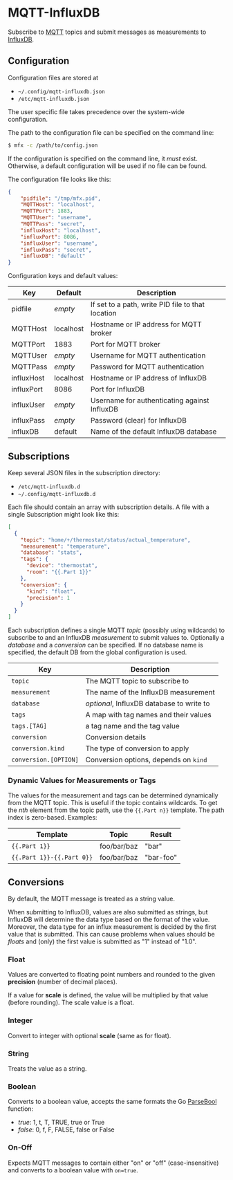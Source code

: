 # MQTT-InfluxDB
Subscribe to [MQTT](https://mqtt.org/) topics
and submit messages as measurements to [InfluxDB](https://www.influxdata.com/time-series-platform/influxdb/).


## Configuration
Configuration files are stored at

- `~/.config/mqtt-influxdb.json`
- `/etc/mqtt-influxdb.json`

The user specific file takes precedence over the system-wide configuration.

The path to the configuration file can be specified on the command line:

```sh
$ mfx -c /path/to/config.json
```

If the configuration is specified on the command line, it *must* exist.
Otherwise, a default configuration will be used if no file can be found.

The configuration file looks like this:

```json
{
    "pidfile": "/tmp/mfx.pid",
    "MQTTHost": "localhost",
    "MQTTPort": 1883,
    "MQTTUser": "username",
    "MQTTPass": "secret",
    "influxHost": "localhost",
    "influxPort": 8086,
    "influxUser": "username",
    "influxPass": "secret",
    "influxDB": "default"
}
```
Configuration keys and default values:

| Key        | Default   | Description                                       |
|------------|-----------|---------------------------------------------------|
| pidfile    | *empty*   | If set to a path, write PID file to that location |
| MQTTHost   | localhost | Hostname or IP address for MQTT broker            |
| MQTTPort   | 1883      | Port for MQTT broker                              |
| MQTTUser   | *empty*   | Username for MQTT authentication                  |
| MQTTPass   | *empty*   | Password for MQTT authentication                  |
| influxHost | localhost | Hostname or IP address of InfluxDB                |
| influxPort | 8086      | Port for InfluxDB                                 |
| influxUser | *empty*   | Username for authenticating against InfluxDB      |
| influxPass | *empty*   | Password (clear) for InfluxDB                     |
| influxDB   | default   | Name of the default InfluxDB database             |


## Subscriptions
Keep several JSON files in the subscription directory:

- `/etc/mqtt-influxdb.d`
- `~/.config/mqtt-influxdb.d`

Each file should contain an array with subscription details.
A file with a single Subscription might look like this:

```json
[
  {
    "topic": "home/+/thermostat/status/actual_temperature",
    "measurement": "temperature",
    "database": "stats",
    "tags": {
      "device": "thermostat",
      "room": "{{.Part 1}}"
    },
    "conversion": {
      "kind": "float",
      "precision": 1
    }
  }
]
```

Each subscription defines a single MQTT *topic* (possibly using wildcards)
to subscribe to and an InfluxDB *measurement* to submit values to.
Optionally a *database* and a *conversion* can be specified.
If no database name is specified, the default DB from the global configuration
is used.

| Key                   | Description                               |
|-----------------------|-------------------------------------------|
| `topic`               | The MQTT topic to subscribe to            |
| `measurement`         | The name of the InfluxDB measurement      |
| `database`            | *optional*, InfluxDB database to write to |
| `tags`                | A map with tag names and their values     |
| `tags.[TAG]`          | a tag name and the tag value              |
| `conversion`          | Conversion details                        |
| `conversion.kind`     | The type of conversion to apply           |
| `conversion.[OPTION]` | Conversion options, depends on `kind`     |


### Dynamic Values for Measurements or Tags
The values for the measurement and tags can be determined dynamically from the
MQTT topic. This is useful if the topic contains wildcards.
To get the *nth* element from the topic path, use the `{{.Part n}}` template.
The path index is zero-based.
Examples:

| Template                  | Topic       | Result    |
|---------------------------|-------------|-----------|
| `{{.Part 1}} `            | foo/bar/baz | "bar"     |
| `{{.Part 1}}-{{.Part 0}}` | foo/bar/baz | "bar-foo" |


## Conversions
By default, the MQTT message is treated as a string value.

When submitting to InfluxDB, values are also submitted as strings,
but InfluxDB will determine the data type based on the format of the value.
Moreover, the data type for an influx measurement is decided by the first value
that is submitted. This can cause problems when values should be *floats*
and (only) the first value is submitted as "1" instead of "1.0".


### Float
Values are converted to floating point numbers and rounded to the given
**precision** (number of decimal places).

If a value for **scale** is defined, the value will be multiplied by that value
(before rounding). The scale value is a float.


### Integer
Convert to integer with optional **scale** (same as for float).


### String
Treats the value as a string.


### Boolean
Converts to a boolean value, accepts the same formats the Go
[ParseBool](https://golang.org/pkg/strconv/#ParseBool) function:

- *true*: 1, t, T, TRUE, true or True
- *false*: 0, f, F, FALSE, false or False


### On-Off
Expects MQTT messages to contain either "on" or "off" (case-insensitive)
and converts to a boolean value with `on=true`.

